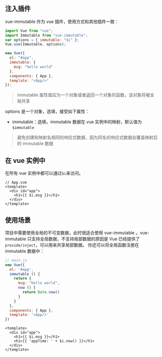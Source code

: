 ## 注入插件

vue-immutable 作为 vue 插件，使用方式和其他插件一致：

```js
import Vue from "vue";
import Immutable from "vue-immutable";
var options = { immutable: "$i" };
Vue.use(Immutable, options);

new Vue({
  el: "#app",
  immutable: {
    msg: "hello world"
  },
  components: { App },
  template: "<App/>"
});
```

> immutable 属性值应为一个对象或者返回一个对象的函数，该对象将被全局共享

options 是一个对象，选填，接受如下属性：

- immutable：选填，immutable 数据在 vue 实例中的映射，默认值为 `$immutable`

> 避免创建和映射名相同的响应式数据，因为同名的响应式数据会覆盖映射后的 immutable 数据

## 在 vue 实例中

在所有 vue 实例中都可以通过`$i`来访问。

```vue
// App.vue
<template>
  <div id="app">
    <h1>{{ $i.msg }}</h1>
  </div>
</template>
```

## 使用场景
项目中需要使用全局的不可变数据，此时很适合使用 vue-immutable 。vue-immutable 只支持全局数据，不支持局部数据的原因是 Vue 已经提供了`provide/inject`，可以用来共享局部数据。
你还可以将全局函数注册在 immutable 数据中：
```js
// main.js
new Vue({
  el: '#app',
  immutable () {
    return {
      msg: "hello world",
      now () {
        return Date.now()
      }
    }
  },
  components: { App },
  template: '<App/>'
})
```
```vue
<template>
  <div id="app">
    <h1>{{ $i.msg }}</h1>
    <h1>{{ 'appTime: ' + $i.now() }}</h1>
  </div>
</template>
```
